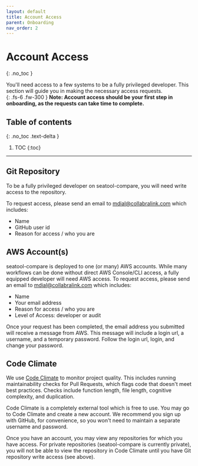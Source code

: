 ```yaml
---
layout: default
title: Account Access
parent: Onboarding
nav_order: 2
---
```


# Account Access
{: .no_toc }

You'll need access to a few systems to be a fully privileged developer.  This section will guide you in making the necessary access requests.  
{: .fs-6 .fw-300 }
**Note:  Account access should be your first step in onboarding, as the requests can take time to complete.**

## Table of contents
{: .no_toc .text-delta }

1. TOC
{:toc}
---

## Git Repository

To be a fully privileged developer on seatool-compare, you will need write access to the repository.

To request access, please send an email to mdial@collabralink.com which includes:

- Name
- GitHub user id
- Reason for access / who you are

## AWS Account(s)

seatool-compare is deployed to one (or many) AWS accounts.  While many workflows can be done without direct AWS Console/CLI access, a fully equipped developer will need AWS access. To request access, please send an email to mdial@collabralink.com which includes:

- Name
- Your email address
- Reason for access / who you are
- Level of Access:  developer or audit

Once your request has been completed, the email address you submitted will receive a message from AWS. This message will include a login url, a username, and a temporary password. Follow the login url, login, and change your password.

## Code Climate

We use [Code Climate](https://codeclimate.com/) to monitor project quality.  This includes running maintainability checks for Pull Requests, which flags code that doesn't meet best practices.  Checks include function length, file length, cognitive complexity, and duplication.

Code Climate is a completely external tool which is free to use.  You may go to Code Climate and create a new account.  We recommend you sign up with GitHub, for convenience, so you won't need to maintain a separate username and password.  

Once you have an account, you may view any repositories for which you have access.  For private repositories (seatool-compare is currently private), you will not be able to view the repository in Code Climate until you have Git repository write access (see above).